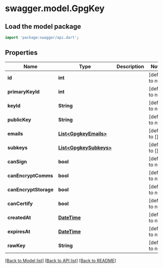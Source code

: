 # swagger.model.GpgKey

## Load the model package
```dart
import 'package:swagger/api.dart';
```

## Properties
Name | Type | Description | Notes
------------ | ------------- | ------------- | -------------
**id** | **int** |  | [default to null]
**primaryKeyId** | **int** |  | [default to null]
**keyId** | **String** |  | [default to null]
**publicKey** | **String** |  | [default to null]
**emails** | [**List&lt;GpgkeyEmails&gt;**](GpgkeyEmails.md) |  | [default to []]
**subkeys** | [**List&lt;GpgkeySubkeys&gt;**](GpgkeySubkeys.md) |  | [default to []]
**canSign** | **bool** |  | [default to null]
**canEncryptComms** | **bool** |  | [default to null]
**canEncryptStorage** | **bool** |  | [default to null]
**canCertify** | **bool** |  | [default to null]
**createdAt** | [**DateTime**](DateTime.md) |  | [default to null]
**expiresAt** | [**DateTime**](DateTime.md) |  | [default to null]
**rawKey** | **String** |  | [default to null]

[[Back to Model list]](../README.md#documentation-for-models) [[Back to API list]](../README.md#documentation-for-api-endpoints) [[Back to README]](../README.md)

